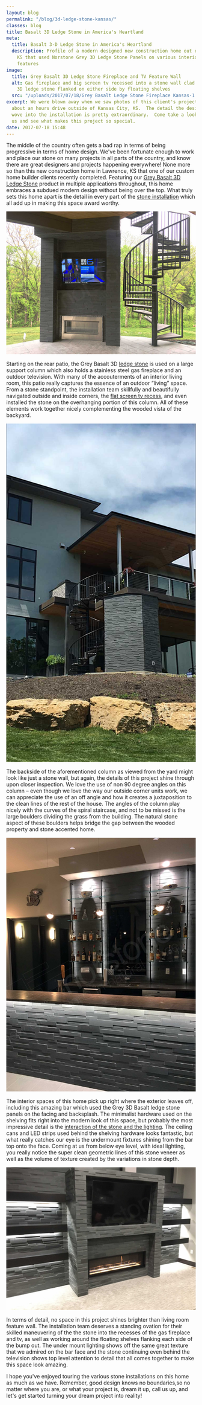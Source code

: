 ```yaml
---
layout: blog
permalink: "/blog/3d-ledge-stone-kansas/"
classes: blog
title: Basalt 3D Ledge Stone in America's Heartland
meta:
  title: Basalt 3-D Ledge Stone in America's Heartland
  description: Profile of a modern designed new construction home out of Kansas City,
    KS that used Norstone Grey 3D Ledge Stone Panels on various interior and exterior
    features
image:
  title: Grey Basalt 3D Ledge Stone Fireplace and TV Feature Wall
  alt: Gas fireplace and big screen tv recessed into a stone wall clad in grey basalt
    3D ledge stone flanked on either side by floating shelves
  src: "/uploads/2017/07/18/Grey Basalt Ledge Stone Fireplace Kansas-1.jpg"
excerpt: We were blown away when we saw photos of this client's project recently completed
  about an hours drive outside of Kansas City, KS.  The detail the designers and installers
  wove into the installation is pretty extraordinary.  Come take a look inside with
  us and see what makes this project so special.
date: 2017-07-18 15:48
---
```



The middle of the country often gets a bad rap in terms of being progressive in terms of home design.  We've been fortunate enough to work and place our stone on many projects in all parts of the country, and know there are great designers and projects happening everywhere!  None more so than this new construction home in Lawrence, KS that one of our custom home builder clients recently completed.  Featuring our [Grey Basalt 3D Ledge Stone](https://www.norstoneusa.com/products/basalt-stone-panels/ash-grey-stone/) product in multiple applications throughout, this home embraces a subdued modern design without being over the top.  What truly sets this home apart is the detail in every part of the [stone installation](https://www.norstoneusa.com/blog/selecting-the-right-installer-for-your-next-tile-or-stone-project/) which all add up in making this space award worthy.

![Outdoor fireplace and tv recessed into column clad in basalt 3d ledge stone](/uploads/2017/07/18/Grey%20Basalt%20Ledge%20Stone%20Outdoor%20Fireplace%20Kansas.jpg)

Starting on the rear patio, the Grey Basalt 3D [ledge stone](https://www.norstoneusa.com/blog/ledgestone-norstone-industry-series/) is used on a large support column which also holds a stainless steel gas fireplace and an outdoor television.  With many of the accouterments of an interior living room, this patio really captures the essence of an outdoor “living” space.  From a stone standpoint, the installation team skillfully and beautifully navigated outside and inside corners, the [flat screen tv recess](https://www.norstoneusa.com/blog/how-to-install-a-flat-screen-tv-on-a-stacked-stone-wall/), and even installed the stone on the overhanging portion of this column.  All of these elements work together nicely complementing the wooded vista of the backyard.

![Rear elevation view of modern styled home outside of Kansas with grey basalt 3d ledge stone accents](/uploads/2017/07/18/Grey%20Basalt%20Ledge%20Stone%20Patio%20Kansas.jpg)

The backside of the aforementioned column as viewed from the yard might look like just a stone wall, but again, the details of this project shine through upon closer inspection.  We love the use of non 90 degree angles on this column – even though we love the way our outside corner units work, we can appreciate the use of an off angle and how it creates a juxtaposition to the clean lines of the rest of the house.  The angles of the column play nicely with the curves of the spiral staircase, and not to be missed is the large boulders dividing the grass from the building.  The natural stone aspect of these boulders helps bridge the gap between the wooded property and stone accented home.

![Modern styled bar with grey 3D ledge stone used on facing and backsplash](/uploads/2017/07/18/Grey%20Basalt%20Ledge%20Stone%20Bar%20Kansas.jpg)

The interior spaces of this home pick up right where the exterior leaves off, including this amazing bar which used the Grey 3D Basalt ledge stone panels on the facing and backsplash.  The minimalist hardware used on the shelving fits right into the modern look of this space, but probably the most impressive detail is the [interaction of the stone and the lighting](https://www.norstoneusa.com/blog/design-school-pairing-lighting-fixtures-with-stone-veneer-for-amazing-results/).  The ceiling cans and LED strips used behind the shelving hardware looks fantastic, but what really catches our eye is the undermount fixtures shining from the bar top onto the face.  Coming at us from below eye level, with ideal lighting, you really notice the super clean geometric lines of this stone veneer as well as the volume of texture created by the variations in stone depth.

![TV and fireplace feature wall ](/uploads/2017/07/18/Grey%20Basalt%20Ledge%20Stone%20Fireplace%20Kansas.jpg)

In terms of detail, no space in this project shines brighter than living room feature wall.  The installation team deserves a standing ovation for their skilled maneuvering of the the stone into the recesses of the gas fireplace and tv, as well as working around the floating shelves flanking each side of the bump out.  The under mount lighting shows off the same great texture that we admired on the bar face and the stone continuing even behind the television shows top level attention to detail that all comes together to make this space look amazing.

I hope you've enjoyed touring the various stone installations on this home as much as we have.  Remember, good design knows no boundaries,so no matter where you are, or what your project is, dream it up, call us up, and let's get started turning your dream project into reality!